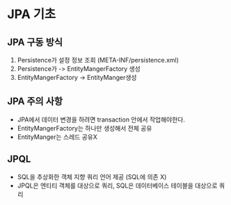 # JPA 기초

## JPA 구동 방식
1. Persistence가 설정 정보 조회 (META-INF/persistence.xml)
2. Persistence가 -> EntityMangerFactory 생성
3. EntityMangerFactory -> EntityManger생성

## JPA 주의 사항
- JPA에서 데이터 변경을 하려면 transaction 안에서 작업해야한다.
- EntityMangerFactory는 하나만 생성해서 전체 공유
- EntityManger는 스레드 공유X

## JPQL 
- SQL을 추상화한 객체 지향 쿼리 언어 제공 (SQL에 의존 X)
- JPQL은 엔티티 객체를 대상으로 쿼리, SQL은 데이터베이스 테이블을 대상으로 쿼리
